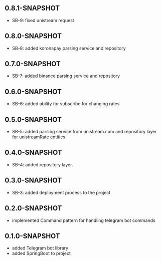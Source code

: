 ## 0.8.1-SNAPSHOT

* SB-9: fixed unistream request

## 0.8.0-SNAPSHOT

* SB-8: added koronapay parsing service and repository

## 0.7.0-SNAPSHOT

* SB-7: added binance parsing service and repository

## 0.6.0-SNAPSHOT

*   SB-6: added ability for subscribe for changing rates

## 0.5.0-SNAPSHOT

*   SB-5: added parsing service from unistream.com and repository layer for unistreamRate entities

## 0.4.0-SNAPSHOT

*   SB-4: added repository layer.

## 0.3.0-SNAPSHOT
*   SB-3: added deployment process to the project

## 0.2.0-SNAPSHOT
*   implemented Command pattern for handling telegram bot commands

## 0.1.0-SNAPSHOT
*   added Telegram bot library
*   added SpringBoot to project 




